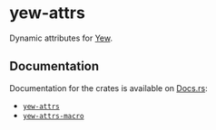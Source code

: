 # yew-attrs

Dynamic attributes for [Yew](https://yew.rs/).

## Documentation

Documentation for the crates is available on [Docs.rs](https://docs.rs/):

-   [`yew-attrs`](https://docs.rs/yew-attrs/latest/yew_attrs/)
-   [`yew-attrs-macro`](https://docs.rs/yew-attrs-macro/latest/yew_attrs_macro/)
